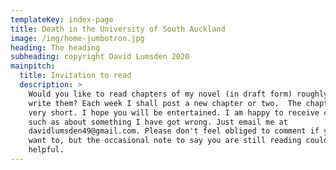 ```yaml
---
templateKey: index-page
title: Death in the University of South Auckland
image: /img/home-jumbotron.jpg
heading: The heading
subheading: copyright David Lumsden 2020
mainpitch:
  title: Invitation to read
  description: >
    Would you like to read chapters of my novel (in draft form) roughly as I
    write them? Each week I shall post a new chapter or two.  The chapters are
    very short. I hope you will be entertained. I am happy to receive comments,
    such as about something I have got wrong. Just email me at
    davidlumsden49@gmail.com. Please don't feel obliged to comment if you don't
    want to, but the occasional note to say you are still reading could be
    helpful.
---
```

